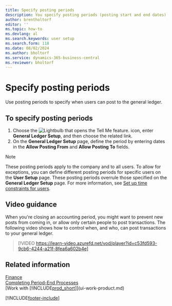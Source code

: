 ```yaml
---
title: Specify posting periods
description: You specify posting periods (posting start and end dates) to set up when users can post to the general ledger.
author: brentholtorf
editor: ''
ms.topic: how-to
ms.devlang: al
ms.search.keywords: user setup
ms.search.form: 118
ms.date: 08/02/2024
ms.author: bholtorf
ms.service: dynamics-365-business-central
ms.reviewer: bholtorf
---
```


# Specify posting periods

Use posting periods to specify when users can post to the general ledger.  

## To specify posting periods

1. Choose the ![Lightbulb that opens the Tell Me feature.](media/ui-search/search_small.png "Tell me what you want to do") icon, enter **General Ledger Setup**, and then choose the related link.  
2. On the **General Ledger Setup** page, define the period by entering dates in the **Allow Posting From** and **Allow Posting To** fields.  

> [!NOTE]  
> These posting periods apply to the company and to all users. To allow for exceptions, you can define different posting periods for specific users on the **User Setup** page. These posting periods overrule those specified on the **General Ledger Setup** page. For more information, see [Set up time constraints for users](ui-define-granular-permissions.md#set-up-time-constraints-for-users).

## Video guidance

When you're closing an accounting period, you might want to prevent new posts from coming in, or allow only certain people to post transactions. The following video shows how to control when, and who, can post transactions to your general ledger.

> [!VIDEO https://learn-video.azurefd.net/vod/player?id=c53fd593-9cb6-4244-a21f-8fea6a602b4e]

## Related information

[Finance](finance.md)  
[Completing Period-End Processes](year-how-complete-period-end-processes.md)  
[Work with [!INCLUDE[prod_short](includes/prod_short.md)]](ui-work-product.md)


[!INCLUDE[footer-include](includes/footer-banner.md)]
